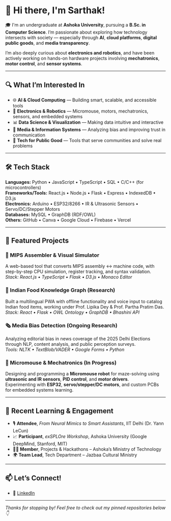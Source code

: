 # 👋 Hi there, I'm Sarthak!

🎓 I'm an undergraduate at **Ashoka University**, pursuing a **B.Sc. in Computer Science**. I’m passionate about exploring how technology intersects with society — especially through **AI**, **cloud platforms**, **digital public goods**, and **media transparency**.

I’m also deeply curious about **electronics and robotics**, and have been actively working on hands-on hardware projects involving **mechatronics**, **motor control**, and **sensor systems**.

---

## 🔍 What I’m Interested In
- 🌐 **AI & Cloud Computing** — Building smart, scalable, and accessible tools  
- 🤖 **Electronics & Robotics** — Micromouse, motors, mechatronics, sensors, and embedded systems  
- 📊 **Data Science & Visualization** — Making data intuitive and interactive  
- 🧠 **Media & Information Systems** — Analyzing bias and improving trust in communication  
- 🌿 **Tech for Public Good** — Tools that serve communities and solve real problems  

---

## 🛠️ Tech Stack  
**Languages:** Python • JavaScript • TypeScript • SQL • C/C++ (for microcontrollers)  
**Frameworks/Tools:** React.js • Node.js • Flask • Express • IndexedDB • D3.js  
**Electronics:** Arduino • ESP32/8266 • IR & Ultrasonic Sensors • Servo/DC/Stepper Motors  
**Databases:** MySQL • GraphDB (RDF/OWL)  
**Others:** GitHub • Canva • Google Cloud • Firebase • Vercel  

---

## 📌 Featured Projects

### 🔧 MIPS Assembler & Visual Simulator  
A web-based tool that converts MIPS assembly ↔ machine code, with step-by-step CPU simulation, register tracking, and syntax validation.  
_Stack: React.js • TypeScript • Flask • D3.js • Monaco Editor_

### 🍱 Indian Food Knowledge Graph (Research)  
Built a multilingual PWA with offline functionality and voice input to catalog Indian food items, working under Prof. Lipika Dey & Prof. Partha Pratim Das.  
_Stack: React • Flask • OWL Ontology • GraphDB • Bhashini API_

### 🗞️ Media Bias Detection (Ongoing Research)  
Analyzing editorial bias in news coverage of the 2025 Delhi Elections through NLP, content analysis, and public perception surveys.  
_Tools: NLTK • TextBlob/VADER • Google Forms • Python_

### 🤖 Micromouse & Mechatronics (In Progress)  
Designing and programming a **Micromouse robot** for maze-solving using **ultrasonic and IR sensors**, **PID control**, and **motor drivers**.  
Experimenting with **ESP32**, **servo/stepper/DC motors**, and custom PCBs for embedded systems learning.

---

## 🧠 Recent Learning & Engagement
- 🎙️ **Attendee**, *From Neural Mimics to Smart Assistants*, IIT Delhi (Dr. Yann LeCun)  
- 📈 **Participant**, *exSPLOre Workshop*, Ashoka University (Google DeepMind, Stanford, MIT)  
- 🧑‍💻 **Member**, Projects & Hackathons – Ashoka’s Ministry of Technology  
- 🌍 **Team Lead**, Tech Department – Jazbaa Cultural Ministry  

---

## 📫 Let’s Connect!
- 🔗 [LinkedIn](https://www.linkedin.com/in/sarthak--rathi)  

---

_Thanks for stopping by! Feel free to check out my pinned repositories below 👇_

<!---
ironLegion88/ironLegion88 is a ✨ special ✨ repository because its `README.md` (this file) appears on your GitHub profile.
You can click the Preview link to take a look at your changes.
---> 
